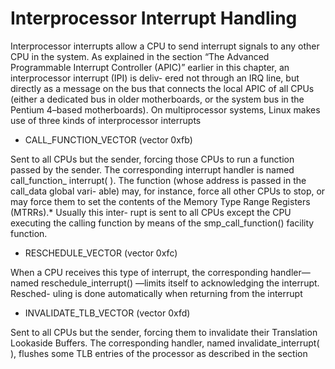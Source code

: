 # Interprocessor Interrupt Handling

Interprocessor interrupts allow a CPU to send interrupt signals to any other CPU in
the system. As explained in the section “The Advanced Programmable Interrupt
Controller (APIC)” earlier in this chapter, an interprocessor interrupt (IPI) is deliv-
ered not through an IRQ line, but directly as a message on the bus that connects the
local APIC of all CPUs (either a dedicated bus in older motherboards, or the system
bus in the Pentium 4–based motherboards).
On multiprocessor systems, Linux makes use of three kinds of interprocessor interrupts 

- CALL_FUNCTION_VECTOR (vector 0xfb)

Sent to all CPUs but the sender, forcing those CPUs to run a function passed by
the sender. The corresponding interrupt handler is named call_function_
interrupt( ). The function (whose address is passed in the call_data global vari-
able) may, for instance, force all other CPUs to stop, or may force them to set
the contents of the Memory Type Range Registers (MTRRs).* Usually this inter-
rupt is sent to all CPUs except the CPU executing the calling function by means
of the smp_call_function() facility function.

- RESCHEDULE_VECTOR (vector 0xfc)

When a CPU receives this type of interrupt, the corresponding handler—named
reschedule_interrupt() —limits itself to acknowledging the interrupt. Resched-
uling is done automatically when returning from the interrupt 

- INVALIDATE_TLB_VECTOR (vector 0xfd)

Sent to all CPUs but the sender, forcing them to invalidate their Translation
Lookaside Buffers. The corresponding handler, named invalidate_interrupt( ),
flushes some TLB entries of the processor as described in the section 